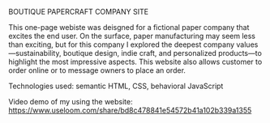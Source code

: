 BOUTIQUE PAPERCRAFT COMPANY SITE

This one-page webiste was deisgned for a fictional paper company that excites the end user. On the surface, paper manufacturing may seem less than exciting, but for this company I explored the deepest company values—sustainability, boutique design, indie craft, and personalized products—to highlight the most impressive aspects. This website also allows customer to order online or to message owners to place an order. 

Technologies used: semantic HTML, CSS, behavioral JavaScript

Video demo of my using the website:
https://www.useloom.com/share/bd8c478841e54572b41a102b339a1355

